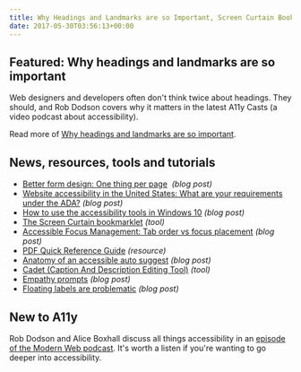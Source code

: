 ```yaml
---
title: Why Headings and Landmarks are so Important, Screen Curtain Bookmarklet, Cadet and More
date: 2017-05-30T03:56:13+00:00
---
```


## Featured: Why headings and landmarks are so important

Web designers and developers often don't think twice about headings. They should, and Rob Dodson covers why it matters in the latest A11y Casts (a video podcast about accessibility).

Read more of [Why headings and landmarks are so important](https://www.youtube.com/watch?v=vAAzdi1xuUY).

## News, resources, tools and tutorials

- [Better form design: One thing per page](https://www.smashingmagazine.com/2017/05/better-form-design-one-thing-per-page/)  *(blog post)*
- [Website accessibility in the United States: What are your requirements under the ADA?](http://www.karlgroves.com/2017/05/23/website-accessibility-in-the-united-states-what-are-your-requirements-under-the-ada/) *(blog post)*
- [How to use the accessibility tools in Windows 10](http://www.techradar.com/how-to/how-to-use-the-accessibility-tools-in-windows-10) *(blog post)*
- [The Screen Curtain bookmarklet](http://whatsock.com/training/matrices/screen_curtain.htm) *(tool)*
- [Accessible Focus Management: Tab order vs focus placement](http://interaccess.ie/accessible-focus-management-tab-order-vs-focus-placement/) *(blog post)*
- [PDF Quick Reference Guide](http://taggedpdf.com.au/wp-content/uploads/2015/02/TaggingCheckListDesignerCopywriter.pdf) *(resource)*
- [Anatomy of an accessible auto suggest](http://uxmastery.com/anatomy-of-an-accessible-auto-suggest/) *(blog post)*
- [Cadet (Caption And Description Editing Tool)](http://ncamftp.wgbh.org/cadet/) *(tool)*
- [Empathy prompts](https://empathyprompts.net/#nearsightedness-farsightedness) *(blog post)*
- [Floating labels are problematic](https://medium.com/simple-human/floating-labels-are-a-bad-idea-82edb64220f6) *(blog post)*

## New to A11y

Rob Dodson and Alice Boxhall discuss all things accessibility in an [episode of the Modern Web podcast](http://www.businessinsider.com/inmoji-chris-nagel-visually-impaired-programmer-interview-2017-4). It's worth a listen if you're wanting to go deeper into accessibility.
